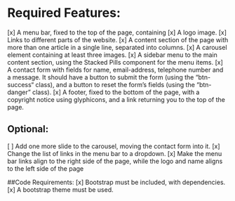 # Required Features:

[x] A menu bar, fixed to the top of the page, containing
    [x] A logo image.
    [x] Links to different parts of the website. 
[x] A content section of the page with more than one article in a single line, separated into columns.
[x] A carousel element containing at least three images.
[x] A sidebar menu to the main content section, using the Stacked Pills component for the menu items.
[x] A contact form with fields for name, email-address, telephone number and a message. It should have a button to submit the form (using the “btn-success“ class), and a button to reset the form’s fields (using the “btn-danger” class). 
[x] A footer, fixed to the bottom of the page, with a copyright notice using glyphicons, and a link returning you to the top of the page.

## Optional:
[ ] Add one more slide to the carousel, moving the contact form into it.
[x] Change the list of links in the menu bar to a dropdown.
[x] Make the menu bar links align to the right side of the page, while the logo and name aligns to the left side of the page

##Code Requirements:
[x] Bootstrap must be included, with dependencies.
[x] A bootstrap theme must be used.